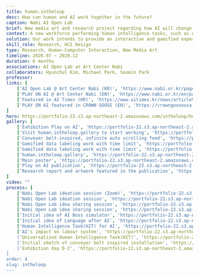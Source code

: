 ```yaml
---
title: human.intheloop
desc: How can human and AI work together in the future?
caption: Nabi AI Open Lab
brief: New media art and research project regarding how AI will change the way people work and the pyramid of society.
context: A new workforce performing human intelligence tasks, such as data labeling and annotation, has emerged in the fourth industrial revolution. Their efforts contribute to further refining artificial intelligence models designed to replace human labor.
solution: Our work intends to provide an interactive and gamified experience for the audience to perform such labor firsthand and visualize the compensations in return.
skill_role: Research, HCI Design
type: Research, Human-Computer Interaction, New Media Art
timeline: 2020.07 ~ 2020.12
duration: 6 months
associations: AI Open Lab at Art Center Nabi
collaborators: Hyunchul Kim, Michael Park, Soomin Park
professor: 
links: [
    ['AI Open Lab @ Art Center Nabi (KR)', 'https://www.nabi.or.kr/page/board_view.php?brd_idx=1099&brd_id=lab'], 
    ['PLAY ON AI @ Art Center Nabi (EN)', 'https://www.nabi.or.kr/en/page/board_view.php?brd_idx=1091&brd_id=project'], 
    ['Featured in AI Times (KR)', 'https://www.aitimes.kr/news/articleView.html?idxno=22622'], 
    ['PLAY ON AI featured in CROWN GOOSE (EN)', 'https://crowngooseusa.com/blogs/crown-featured/crown-goose-x-art-center-nabi-play-on-ai']
]
hero: https://portfolio-22.s3.ap-northeast-2.amazonaws.com/intheloop/hero.jpg
gallery: [
    ['Exhibition Play on AI', 'https://portfolio-22.s3.ap-northeast-2.amazonaws.com/intheloop/g00.jpg'],
    ['Visit human.intheloop.gallery to start working', 'https://portfolio-22.s3.ap-northeast-2.amazonaws.com/intheloop/g0.jpg'],
    ['Conveyer belt-inspired, infinite auto scrolling feed', 'https://portfolio-22.s3.ap-northeast-2.amazonaws.com/intheloop/g1.jpg'],
    ['Gamified data labeling work with time limit', 'https://portfolio-22.s3.ap-northeast-2.amazonaws.com/intheloop/g2.jpg'],
    ['Gamified data labeling work with time limit', 'https://portfolio-22.s3.ap-northeast-2.amazonaws.com/intheloop/g3.jpg'],
    ['human.intheloop.gallery', 'https://portfolio-22.s3.ap-northeast-2.amazonaws.com/intheloop/g5.jpg'],
    ['Main poster', 'https://portfolio-22.s3.ap-northeast-2.amazonaws.com/intheloop/g6.jpg'],
    ['Play on AI publication', 'https://portfolio-22.s3.ap-northeast-2.amazonaws.com/intheloop/g7.jpg'],
    ['Research report and artwork featured in the publication', 'https://portfolio-22.s3.ap-northeast-2.amazonaws.com/intheloop/g8.jpg'],
]
video: ""                     
process: [
    ['Nabi Open Lab ideation session (Zoom)', 'https://portfolio-22.s3.ap-northeast-2.amazonaws.com/intheloop/p0.jpg'],
    ['Nabi Open Lab ideation session', 'https://portfolio-22.s3.ap-northeast-2.amazonaws.com/intheloop/p2.jpg'],
    ['Nabi Open Lab idea sharing session', 'https://portfolio-22.s3.ap-northeast-2.amazonaws.com/intheloop/p3.jpg'],
    ['Nabi Open Lab idea sharing session', 'https://portfolio-22.s3.ap-northeast-2.amazonaws.com/intheloop/p4.jpg'],
    ['Initial idea of AI Boss simulator', 'https://portfolio-22.s3.ap-northeast-2.amazonaws.com/intheloop/p5.jpg'],
    ['Initial idea of Language after AI', 'https://portfolio-22.s3.ap-northeast-2.amazonaws.com/intheloop/p6.jpg'],
    ['Human Intelligence Task(HIT) for AI', 'https://portfolio-22.s3.ap-northeast-2.amazonaws.com/intheloop/p7.jpg'],
    ['AI's impact on labour system', 'https://portfolio-22.s3.ap-northeast-2.amazonaws.com/intheloop/p8.jpg'],
    ['Universalized Human Intelligence Task(HIT)', 'https://portfolio-22.s3.ap-northeast-2.amazonaws.com/intheloop/p9.jpg'],
    ['Initial sketch of conveyer belt inspired installation', 'https://portfolio-22.s3.ap-northeast-2.amazonaws.com/intheloop/p10.jpg'],
    ['Exhibition day D-2', 'https://portfolio-22.s3.ap-northeast-2.amazonaws.com/intheloop/p11.jpg']
]
order: 4
slug: intheloop
---
```

